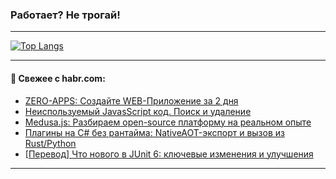 ### Работает? Не трогай!

---
<!--
#### 🛠️ Technical stack:

![Java](https://img.shields.io/badge/Java-informational?logo=Oracle&style=flat&logoColor=white&color=FF4500)
![Kotlin](https://img.shields.io/badge/Kotlin-informational?logo=Kotlin&style=flat&logoColor=white&color=774D97)
![TS](https://img.shields.io/badge/TypeScript-informational?logo=typeScript&style=flat&logoColor=black&color=017acc)
![Python](https://img.shields.io/badge/Python-informational?logo=Python&style=flat&logoColor=black&color=ffdd54) <br>
![Spring](https://img.shields.io/badge/Spring-informational?logo=Spring&style=flat&logoColor=white&color=6DB33F) 
![SpringBoot](https://img.shields.io/badge/SpringBoot-informational?logo=SpringBoot&style=flat&logoColor=white&color=6DB33F)
![Nest](https://img.shields.io/badge/NestJS-informational?logo=NestJS&style=flat&logoColor=white&color=E0234E) 
![NodeJS](https://img.shields.io/badge/NodeJS-informational?logo=node.js&style=flat&logoColor=white&color=70A760)<br>
![PostgreSQL](https://img.shields.io/badge/PostgreSQL-informational?logo=PostgreSQL&style=flat&logoColor=white&color=DAA520)
![MongoDB](https://img.shields.io/badge/MongoDB-informational?logo=MongoDB&style=flat&logoColor=white&color=870000)
![Apache](https://img.shields.io/badge/Apache-informational?logo=apache&style=flat&logoColor=white&color=f74e28)

___ 
-->

<!--- #### 🛠️ : --->

[![Top Langs](https://github-readme-stats-82jvfl3w3-advtsettinggmailcoms-projects.vercel.app/api/top-langs/?username=zloylis&langs_count=10&hide_title=true&title_color=e6edf3&size_weight=0.5&count_weight=0.5&layout=compact&hide_progress=true&hide_border=true&theme=dracula&hide=css,makefile,cmake)](https://github.com/zloylis)

<!---


####  :octocat:&nbsp;&nbsp; Статистика:

![GitHub stats](https://github-readme-stats-u2qms2cxw-advtsettinggmailcoms-projects.vercel.app/api?username=zloylis&show_icons=true&hide_border=true&theme=dracula&title_color=e6edf3&include_all_commits=true&count_private=true&hide_rank=false&hide_title=true&rank_icon=github)
-->
---

#### 💬 Свежее с habr.com:

<!-- BLOG-POST-LIST:START -->
- [ZERO-APPS: Создайте WEB-Приложение за 2 дня](https://habr.com/ru/articles/953856/?utm_source=habrahabr&utm_medium=rss&utm_campaign=953856)
- [Неиспользуемый JavasScript код. Поиск и удаление](https://habr.com/ru/articles/954398/?utm_source=habrahabr&utm_medium=rss&utm_campaign=954398)
- [Medusa.js: Разбираем open-source платформу на реальном опыте](https://habr.com/ru/articles/954396/?utm_source=habrahabr&utm_medium=rss&utm_campaign=954396)
- [Плагины на C# без рантайма: NativeAOT-экспорт и вызов из Rust/Python](https://habr.com/ru/companies/otus/articles/950462/?utm_source=habrahabr&utm_medium=rss&utm_campaign=950462)
- [[Перевод] Что нового в JUnit 6: ключевые изменения и улучшения](https://habr.com/ru/companies/spring_aio/articles/954322/?utm_source=habrahabr&utm_medium=rss&utm_campaign=954322)
<!-- BLOG-POST-LIST:END -->

---
